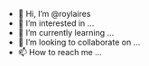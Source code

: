 - 👋 Hi, I’m @roylaires
- 👀 I’m interested in ...
- 🌱 I’m currently learning ...
- 💞️ I’m looking to collaborate on ...
- 📫 How to reach me ...

<!---
roylaires/roylaires is a ✨ special ✨ repository because its `README.md` (this file) appears on your GitHub profile.
You can click the Preview link to take a look at your changes.
--->
